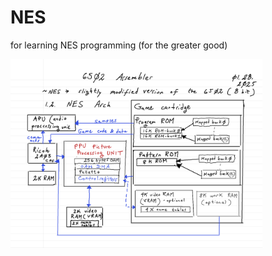 # NES
for learning NES programming (for the greater good)

<a>
  <img src="https://github.com/stan-alam/NES/blob/master/images/01/NES01%20-%20page%201.png" width="80%" height="80%">
</a>

